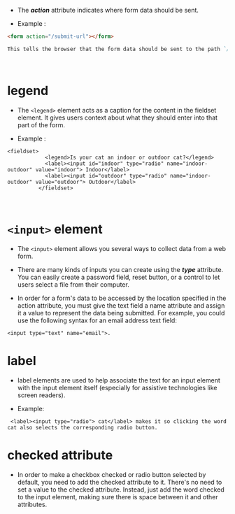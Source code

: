 - The **_action_** attribute indicates where form data should be sent.

* Example :

```md
<form action="/submit-url"></form>

This tells the browser that the form data should be sent to the path `/submit-url`.
```

&nbsp;

# legend

- The `<legend>` element acts as a caption for the content in the fieldset element. It gives users context about what they should enter into that part of the form.

* Example :

```
<fieldset>
            <legend>Is your cat an indoor or outdoor cat?</legend>
            <label><input id="indoor" type="radio" name="indoor-outdoor" value="indoor"> Indoor</label>
            <label><input id="outdoor" type="radio" name="indoor-outdoor" value="outdoor"> Outdoor</label>
          </fieldset>
```

&nbsp;

# `<input>` element

- The `<input>` element allows you several ways to collect data from a web form.

* There are many kinds of inputs you can create using the **_type_** attribute. You can easily create a password field, reset button, or a control to let users select a file from their computer.

* In order for a form's data to be accessed by the location specified in the action attribute, you must give the text field a name attribute and assign it a value to represent the data being submitted. For example, you could use the following syntax for an email address text field:

```
<input type="text" name="email">.
```

# label

- label elements are used to help associate the text for an input element with the input element itself (especially for assistive technologies like screen readers).

* Example:

```
 <label><input type="radio"> cat</label> makes it so clicking the word cat also selects the corresponding radio button.
```

# checked attribute

- In order to make a checkbox checked or radio button selected by default, you need to add the checked attribute to it. There's no need to set a value to the checked attribute. Instead, just add the word checked to the input element, making sure there is space between it and other attributes.
